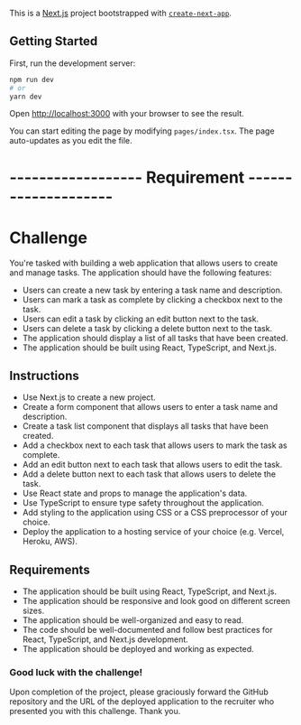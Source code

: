 This is a [Next.js](https://nextjs.org/) project bootstrapped with [`create-next-app`](https://github.com/vercel/next.js/tree/canary/packages/create-next-app).

## Getting Started

First, run the development server:

```bash
npm run dev
# or
yarn dev
```

Open [http://localhost:3000](http://localhost:3000) with your browser to see the result.

You can start editing the page by modifying `pages/index.tsx`. The page auto-updates as you edit the file.



# ------------------ Requirement --------------------

# Challenge
You're tasked with building a web application that allows users to create and manage tasks. The application should have the following features:

- Users can create a new task by entering a task name and description.
- Users can mark a task as complete by clicking a checkbox next to the task.
- Users can edit a task by clicking an edit button next to the task.
- Users can delete a task by clicking a delete button next to the task.
- The application should display a list of all tasks that have been created.
- The application should be built using React, TypeScript, and Next.js.

## Instructions
- Use Next.js to create a new project.
- Create a form component that allows users to enter a task name and description.
- Create a task list component that displays all tasks that have been created.
- Add a checkbox next to each task that allows users to mark the task as complete.
- Add an edit button next to each task that allows users to edit the task.
- Add a delete button next to each task that allows users to delete the task.
- Use React state and props to manage the application's data.
- Use TypeScript to ensure type safety throughout the application.
- Add styling to the application using CSS or a CSS preprocessor of your choice.
- Deploy the application to a hosting service of your choice (e.g. Vercel, Heroku, AWS).

## Requirements
- The application should be built using React, TypeScript, and Next.js.
- The application should be responsive and look good on different screen sizes.
- The application should be well-organized and easy to read.
- The code should be well-documented and follow best practices for React, TypeScript, and Next.js development.
- The application should be deployed and working as expected.

### Good luck with the challenge!
Upon completion of the project, please graciously forward the GitHub repository and the URL of the deployed application to the recruiter who presented you with this challenge. Thank you.

